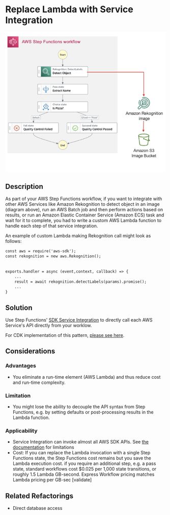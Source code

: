 # Replace Lambda with Service Integration

![](service_integration.png)

## Description
As part of your AWS Step Functions workflow, if you want to integrate with other AWS Services like Amazon Rekognition to detect object in an image (diagram above), run an AWS Batch job and then perform actions based on results, or run an Amazon Elastic Container Service (Amazon ECS) task and wait for it to complete, you had to write a custom AWS Lambda function to handle each step of that service integration.
 
An example of custom Lambda making Rekognition call might look as follows:

```
const aws = require('aws-sdk');
const rekognition = new aws.Rekognition();


exports.handler = async (event,context, callback) => {
    ...
    result = await rekognition.detectLabels(params).promise();
    ...
}
```

## Solution
Use Step Functions' [SDK Service Integration](https://docs.aws.amazon.com/step-functions/latest/dg/supported-services-awssdk.html) to directly call each AWS Service's API directly from your worklow.

For CDK implementation of this pattern, [please see here](/implementation/service_integration/README.md).


## Considerations 

### Advantages
* You eliminate a run-time element (AWS Lambda) and thus reduce cost and run-time complexity.

### Limitation
* You might lose the ability to decouple the API syntax from Step Functions, e.g. by setting defaults or post-processing results in the Lambda function.

### Applicability

* Service Integration can invoke almost all AWS SDK APIs. See [the documentation](https://docs.aws.amazon.com/step-functions/latest/dg/supported-services-awssdk.html#unsupported-api-actions-list) for limitations 
* Cost: If you can replace the Lambda invocation with a single Step Functions state, the Step Functions cost remains but you save the Lambda execution cost. if you require an additional step, e.g. a pass state, standard workflows cost $0.025 per 1,000 state transitions, or roughly 1.5 Lambda GB-second. Express Workflow pricing matches Lambda pricing per GB-sec \[validate\]

## Related Refactorings
* Direct database access

